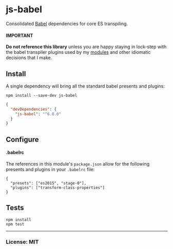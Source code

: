 # js-babel
Consolidated [Babel](https://babeljs.io/) dependencies for core ES transpiling.


#### IMPORTANT
**Do not reference this library** unless you are happy staying in lock-step with the babel transpiler plugins used by my [modules](https://github.com/philcockfield/modules) and other idiomatic decisions that I make.


## Install
A single dependency will bring all the standard babel presents and plugins:

    npm install --save-dev js-babel

```json
{
  "devDependencies": {
    "js-babel": "^6.0.0"
  }
}
```



## Configure
#### .babelrc
The references in this module's `package.json` allow for the following presents and plugins in your `.babelrc` file:

    {
      "presets": ["es2015", "stage-0"],
      "plugins": ["transform-class-properties"]
    }




## Tests
    npm install
    npm test


---
### License: MIT
